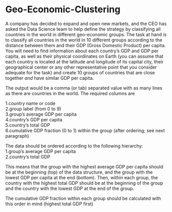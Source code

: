 # Geo-Economic-Clustering

A company has decided to expand and open new markets, and the CEO has asked the Data Science team to
help define the strategy by classifying all countries in the world in different geo-economic groups.
The task at hand is to classify all countries in the world in 10 different groups according to the
distance between them and their GDP (Gross Domestic Product) per capita.
You will need to find information about each country’s GDP and GDP per capita, as well as their
physical coordinates on Earth (you can assume that each country is located at the latitude and
longitude of its capital city, their geographical center or any other representative point that you
consider adequate for the task) and create 10 groups of countries that are close together *and* have
similar GDP per capita.

The output would be a comma (or tab) separated value with as many lines as there are countries in the
world. The required columns are

1.country name or code  
2.group label (from 0 to 9)  
3.group’s average GDP per capita  
4.country’s GDP per capita  
5.country’s total GDP  
6.cumulative GDP fraction (0 to 1) within the group (after ordering; see next paragraph)  

The data should be ordered according to the following hierarchy:  
1.group’s average GDP per capita  
2.country’s total GDP  

This means that the group with the highest average GDP per capita should be at the beginning (top) of
the data structure, and the group with the lowest GDP per capita at the end (bottom). Then, within
each group, the country with the highest total GDP should be at the beginning of the group and the
country with the lowest GDP at the end of the group.

The cumulative GDP fraction within each group should be calculated with this order in mind (highest
total GDP first)
